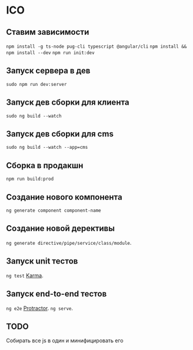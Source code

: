 # ICO
## Ставим зависимости
`npm install -g ts-node pug-cli typescript @angular/cli`
`npm install && npm install --dev`
`npm run init:dev`

## Запуск сервера в дев
`sudo npm run dev:server`

## Запуск дев сборки для клиента 
`sudo ng build --watch`

## Запуск дев сборки для cms 
`sudo ng build --watch --app=cms`

## Сборка в продакшн 
`npm run build:prod`

## Создание нового компонента
`ng generate component component-name`

## Создание новой дерективы
`ng generate directive/pipe/service/class/module`.

## Запуск unit тестов
`ng test` [Karma](https://karma-runner.github.io).

## Запуск end-to-end тестов
`ng e2e` [Protractor](http://www.protractortest.org/). `ng serve`.

## TODO
Собирать все js в один и минифицировать его